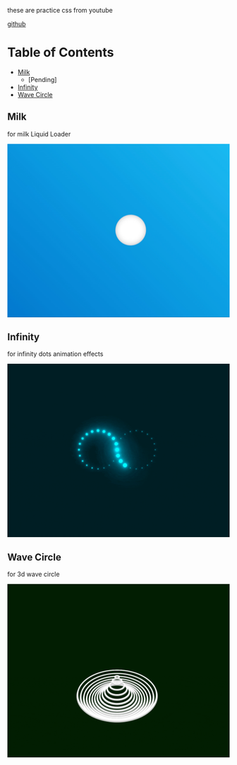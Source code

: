 these are practice css from youtube

[github](https://github.com/colorfulwolf/css_animation)

# Table of Contents

<!-- TOC depthFrom:1 depthTo:6 withLinks:1 orderedList:0 -->
  - [Milk](#milk)
    - [Pending]
  - [Infinity](#infinity)
  - [Wave Circle](#wave-circle)
<!-- /TOC -->

## Milk
for milk Liquid Loader

![milk effect gif](/milk/milk.gif)

## Infinity
for infinity dots animation effects

![infinity effect gif](/infinity/infinity.gif)

## Wave Circle
for 3d wave circle

![3d wave circle](/wave_circle/wave_circle.gif)
